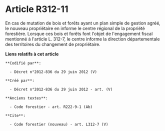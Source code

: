 # Article R312-11

En cas de mutation de bois et forêts ayant un plan simple de gestion agréé, le nouveau propriétaire en informe le centre
régional de la propriété forestière. Lorsque ces bois et forêts font l'objet de l'engagement fiscal mentionné à l'article L.
312-7, le centre informe la direction départementale des territoires du changement de propriétaire.

**Liens relatifs à cet article**

	**Codifié par**:

	  - Décret n°2012-836 du 29 juin 2012 (V)

	**Créé par**:

	  - Décret n°2012-836 du 29 juin 2012 - art. (V)

	**Anciens textes**:

	  - Code forestier - art. R222-9-1 (Ab)

	**Cite**:

	  - Code forestier (nouveau) - art. L312-7 (V)
